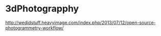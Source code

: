 # 3dPhotograpphy

http://wedidstuff.heavyimage.com/index.php/2013/07/12/open-source-photogrammetry-workflow/
